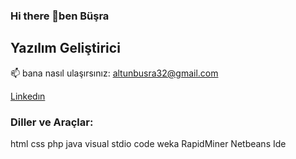 ### Hi there 👋ben Büşra 
##  Yazılım Geliştirici
 📫 bana nasıl ulaşırsınız:
 altunbusra32@gmail.com

[Linkedın](https://www.linkedin.com/in/b%C3%BC%C5%9Fraaltun32/)
### Diller ve Araçlar:
html
css
php
java
visual stdio code
weka
RapidMiner
Netbeans Ide


<!--

**Busraltun258/Busraltun258** is a ✨ _special_ ✨ repository because its `README.md` (this file) appears on your GitHub profile.

Here are some ideas to get you started:

- 🔭 I’m currently working on ...
- 🌱 I’m currently learning ...
- 👯 I’m looking to collaborate on ...
- 🤔 I’m looking for help with ...
- 💬 Ask me about ...
- 📫 How to reach me: ...
- 😄 Pronouns: ...
- ⚡ Fun fact: ...
-->
